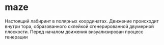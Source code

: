 # maze

Настоящий лабиринт в полярных координатах. Движение происходит внутри тора, образованного склейкой
сгенерированной двумерной плоскости. Перед началом движения визуализирован процесс генерации
